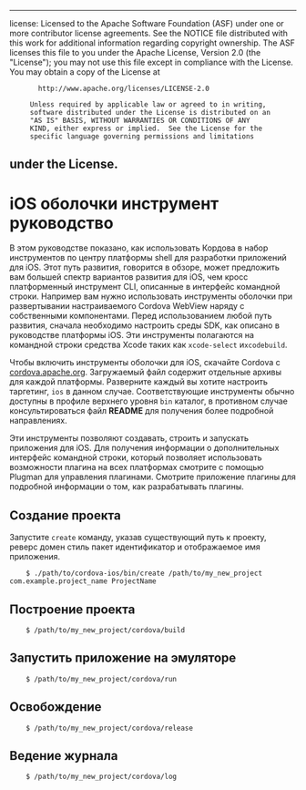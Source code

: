 * * *

license: Licensed to the Apache Software Foundation (ASF) under one or more contributor license agreements. See the NOTICE file distributed with this work for additional information regarding copyright ownership. The ASF licenses this file to you under the Apache License, Version 2.0 (the "License"); you may not use this file except in compliance with the License. You may obtain a copy of the License at

           http://www.apache.org/licenses/LICENSE-2.0
    
         Unless required by applicable law or agreed to in writing,
         software distributed under the License is distributed on an
         "AS IS" BASIS, WITHOUT WARRANTIES OR CONDITIONS OF ANY
         KIND, either express or implied.  See the License for the
         specific language governing permissions and limitations
    

## under the License.

# iOS оболочки инструмент руководство

В этом руководстве показано, как использовать Кордова в набор инструментов по центру платформы shell для разработки приложений для iOS. Этот путь развития, говорится в обзоре, может предложить вам большей спектр вариантов развития для iOS, чем кросс платформенный инструмент CLI, описанные в интерфейс командной строки. Например вам нужно использовать инструменты оболочки при развертывании настраиваемого Cordova WebView наряду с собственными компонентами. Перед использованием любой путь развития, сначала необходимо настроить среды SDK, как описано в руководстве платформы iOS. Эти инструменты полагаются на командной строки средства Xcode таких как `xcode-select` и`xcodebuild`.

Чтобы включить инструменты оболочки для iOS, скачайте Cordova с [cordova.apache.org][1]. Загружаемый файл содержит отдельные архивы для каждой платформы. Разверните каждый вы хотите настроить таргетинг, `ios` в данном случае. Соответствующие инструменты обычно доступны в профиле верхнего уровня `bin` каталог, в противном случае консультироваться файл **README** для получения более подробной направлениях.

 [1]: http://cordova.apache.org

Эти инструменты позволяют создавать, строить и запускать приложения для iOS. Для получения информации о дополнительных интерфейс командной строки, который позволяет использовать возможности плагина на всех платформах смотрите с помощью Plugman для управления плагинами. Смотрите приложение плагины для подробной информации о том, как разрабатывать плагины.

## Создание проекта

Запустите `create` команду, указав существующий путь к проекту, реверс домен стиль пакет идентификатор и отображаемое имя приложения.

        $ ./path/to/cordova-ios/bin/create /path/to/my_new_project com.example.project_name ProjectName
    

## Построение проекта

        $ /path/to/my_new_project/cordova/build
    

## Запустить приложение на эмуляторе

        $ /path/to/my_new_project/cordova/run
    

## Освобождение

        $ /path/to/my_new_project/cordova/release
    

## Ведение журнала

        $ /path/to/my_new_project/cordova/log